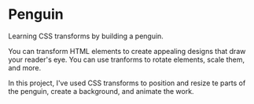 # Penguin

Learning CSS transforms by building a penguin.

You can transform HTML elements to create appealing designs that draw your reader's eye. You can use tranforms to rotate elements, scale them, and more.

In this project, I've used CSS transforms to position and resize te parts of the penguin, create a background, and animate the work.